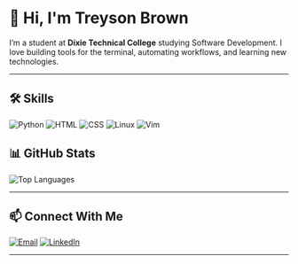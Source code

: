 # 👋 Hi, I'm Treyson Brown


I’m a student at **Dixie Technical College** studying Software Development. I love building tools for the terminal, automating workflows, and learning new technologies.

---

## 🛠️ **Skills**
![Python](https://img.shields.io/badge/Python-3776AB?style=flat&logo=python&logoColor=white)
![HTML](https://img.shields.io/badge/HTML-E34F26?style=flat&logo=html5&logoColor=white)
![CSS](https://img.shields.io/badge/CSS-1572B6?style=flat&logo=css3&logoColor=white)
![Linux](https://img.shields.io/badge/Linux-FCC624?style=flat&logo=linux&logoColor=black)
![Vim](https://img.shields.io/badge/Vim-019733?style=flat&logo=vim&logoColor=white)



## 📊 **GitHub Stats**

![Top Languages](https://github-readme-stats.vercel.app/api/top-langs/?username=treslecheson&layout=compact&theme=radical)

---

## 📫 **Connect With Me**
[![Email](https://img.shields.io/badge/Email-tr3ysonb@gmail.com-D14836?style=flat&logo=gmail&logoColor=white)](mailto:tr3ysonb@gmail.com)
[![LinkedIn](https://img.shields.io/badge/LinkedIn-Treyson_Brown-0077B5?style=flat&logo=linkedin&logoColor=white)](https://linkedin.com/in/treyson-brown)

---

